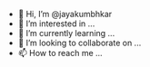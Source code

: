 - 👋 Hi, I’m @jayakumbhkar
- 👀 I’m interested in ...
- 🌱 I’m currently learning ...
- 💞️ I’m looking to collaborate on ...
- 📫 How to reach me ...

<!---
jayakumbhkar/jayakumbhkar is a ✨ special ✨ repository because its `README.md` (this file) appears on your GitHub profile.
You can click the Preview link to take a look at your changes.
--->
